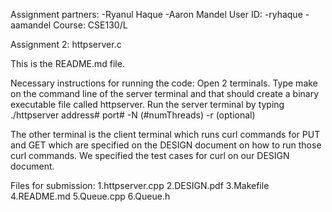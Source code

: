 Assignment partners:
-Ryanul Haque
-Aaron Mandel
User ID: 
-ryhaque
-aamandel
Course: CSE130/L

Assignment 2: httpserver.c

This is the README.md file. 

Necessary instructions for running the code:
Open 2 terminals. Type make on the command line of the server terminal and that should create a binary executable file called httpserver. Run the server terminal by typing ./httpserver address# port# -N (#numThreads) -r (optional)

The other terminal is the client terminal which runs curl commands for PUT and GET which are specified on the DESIGN document on how to run those curl commands. We specified the test cases for curl on our DESIGN document.

Files for submission:
1.httpserver.cpp
2.DESIGN.pdf
3.Makefile
4.README.md
5.Queue.cpp
6.Queue.h
